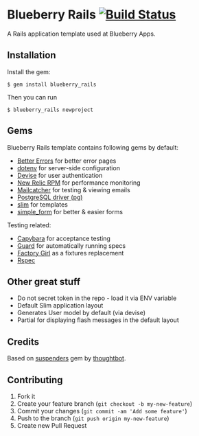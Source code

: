 # Blueberry Rails [![Build Status](https://secure.travis-ci.org/blueberryapps/blueberry_rails.png?branch=master)](http://travis-ci.org/blueberryapps/blueberry_rails)

A Rails application template used at Blueberry Apps. 

## Installation

Install the gem:

    $ gem install blueberry_rails

Then you can run

    $ blueberry_rails newproject

## Gems

Blueberry Rails template contains following gems by default:

* [Better Errors](https://github.com/charliesome/better_errors) for better error pages
* [dotenv](https://github.com/bkeepers/dotenv) for server-side configuration
* [Devise](https://github.com/plataformatec/devise) for user authentication
* [New Relic RPM](https://github.com/newrelic/rpm) for performance monitoring
* [Mailcatcher](http://mailcatcher.me/) for testing & viewing emails
* [PostgreSQL driver (pg)](https://github.com/ged/ruby-pg)
* [slim](http://slim-lang.com/) for templates
* [simple_form](https://github.com/plataformatec/simple_form) for better & easier forms

Testing related:

* [Capybara](https://github.com/jnicklas/capybara) for acceptance testing
* [Guard](https://github.com/guard/guard-rails) for automatically running specs
* [Factory Girl](https://github.com/rspec/rspec-rails) as a fixtures replacement
* [Rspec](https://github.com/rspec/rspec-rails)

## Other great stuff

* Do not secret token in the repo - load it via ENV variable
* Default Slim application layout
* Generates User model by default (via devise)
* Partial for displaying flash messages in the default layout

## Credits

Based on [suspenders](https://github.com/thoughtbot/suspenders/blob/master/README.md) 
gem by [thoughtbot](http://thoughtbot.com/community).

## Contributing

1. Fork it
2. Create your feature branch (`git checkout -b my-new-feature`)
3. Commit your changes (`git commit -am 'Add some feature'`)
4. Push to the branch (`git push origin my-new-feature`)
5. Create new Pull Request

